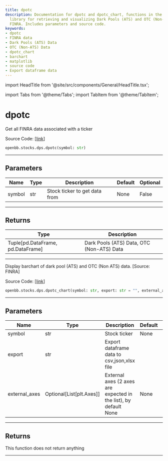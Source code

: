 ```yaml
---
title: dpotc
description: Documentation for dpotc and dpotc_chart, functions in the OpenBB Finance
  library for retrieving and visualizing Dark Pools (ATS) and OTC (Non-ATS) data from
  FINRA. Includes parameters and source code.
keywords:
- dpotc
- FINRA data
- Dark Pools (ATS) Data
- OTC (Non-ATS) Data
- dpotc_chart
- barchart
- matplotlib
- source code
- Export dataframe data
---
```


import HeadTitle from '@site/src/components/General/HeadTitle.tsx';

<HeadTitle title="dpotc - Dps - Stocks - Reference | OpenBB SDK Docs" />

import Tabs from '@theme/Tabs';
import TabItem from '@theme/TabItem';

# dpotc

<Tabs>
<TabItem value="model" label="Model" default>

Get all FINRA data associated with a ticker

Source Code: [[link](https://github.com/OpenBB-finance/OpenBBTerminal/tree/main/openbb_terminal/stocks/dark_pool_shorts/finra_model.py#L293)]

```python
openbb.stocks.dps.dpotc(symbol: str)
```

---

## Parameters

| Name | Type | Description | Default | Optional |
| ---- | ---- | ----------- | ------- | -------- |
| symbol | str | Stock ticker to get data from | None | False |


---

## Returns

| Type | Description |
| ---- | ----------- |
| Tuple[pd.DataFrame, pd.DataFrame] | Dark Pools (ATS) Data, OTC (Non-ATS) Data |
---

</TabItem>
<TabItem value="view" label="Chart">

Display barchart of dark pool (ATS) and OTC (Non ATS) data. [Source: FINRA]

Source Code: [[link](https://github.com/OpenBB-finance/OpenBBTerminal/tree/main/openbb_terminal/stocks/dark_pool_shorts/finra_view.py#L27)]

```python
openbb.stocks.dps.dpotc_chart(symbol: str, export: str = "", external_axes: Optional[List[matplotlib.axes._axes.Axes]] = None)
```

---

## Parameters

| Name | Type | Description | Default | Optional |
| ---- | ---- | ----------- | ------- | -------- |
| symbol | str | Stock ticker | None | False |
| export | str | Export dataframe data to csv,json,xlsx file |  | True |
| external_axes | Optional[List[plt.Axes]] | External axes (2 axes are expected in the list), by default None | None | True |


---

## Returns

This function does not return anything

---

</TabItem>
</Tabs>

